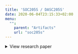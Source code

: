 ```yaml
---
title: 'SOC205S / DASC205S'
date: 2020-06-04T23:15:33+02:00
menu:
  "":
    parent: "Artifacts"
    url: "soc205s"
---
```


<details>
<summary>View research paper</summary>

  {{< pdfReader "SOC205S_EmilssonAtticus_ResearchPaper.pdf" >}}
</details>